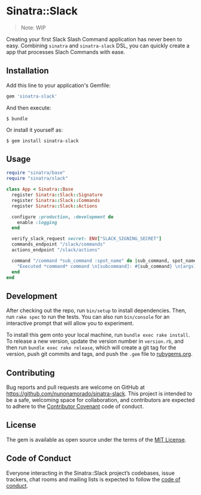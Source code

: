 # Sinatra::Slack

> Note: WIP

Creating your first Slack Slash Command application has never been to easy. Combining `sinatra` and `sinatra-slack` DSL, you can quickly create a app that processes Slach Commands with ease.

## Installation

Add this line to your application's Gemfile:

```ruby
gem 'sinatra-slack'
```

And then execute:

    $ bundle

Or install it yourself as:

    $ gem install sinatra-slack

## Usage

``` ruby
require "sinatra/base"
require "sinatra/slack"

class App < Sinatra::Base
  register Sinatra::Slack::Signature
  register Sinatra::Slack::Commands  
  register Sinatra::Slack::Actions  

  configure :production, :development do
    enable :logging
  end

  verify_slack_request secret: ENV["SLACK_SIGNING_SECRET"]
  commands_endpoint "/slack/commands"
  actions_endpoint "/slack/actions"

  command "/command *sub_command :spot_name" do |sub_command, spot_name|
    "Executed *command* command \n[subcommand]: #{sub_command} \n[args]:  #{spot_name}"
  end
end
```

## Development

After checking out the repo, run `bin/setup` to install dependencies. Then, run `rake spec` to run the tests. You can also run `bin/console` for an interactive prompt that will allow you to experiment.

To install this gem onto your local machine, run `bundle exec rake install`. To release a new version, update the version number in `version.rb`, and then run `bundle exec rake release`, which will create a git tag for the version, push git commits and tags, and push the `.gem` file to [rubygems.org](https://rubygems.org).

## Contributing

Bug reports and pull requests are welcome on GitHub at https://github.com/nunonamorado/sinatra-slack. This project is intended to be a safe, welcoming space for collaboration, and contributors are expected to adhere to the [Contributor Covenant](http://contributor-covenant.org) code of conduct.

## License

The gem is available as open source under the terms of the [MIT License](https://opensource.org/licenses/MIT).

## Code of Conduct

Everyone interacting in the Sinatra::Slack project’s codebases, issue trackers, chat rooms and mailing lists is expected to follow the [code of conduct](https://github.com/[USERNAME]/sinatra-slack/blob/master/CODE_OF_CONDUCT.md).
